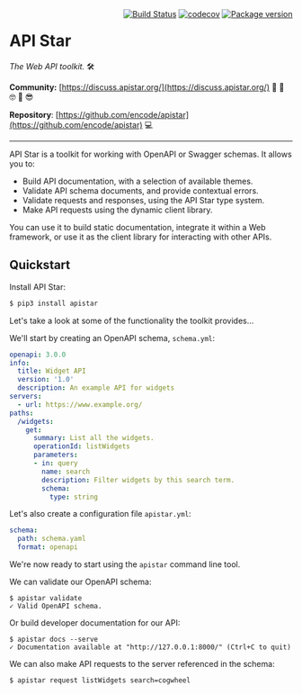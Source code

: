 <div style="float: right">
    <a href="https://travis-ci.org/encode/apistar"><img style="border: none; background-color: transparent; margin: 0" alt="Build Status" src="https://travis-ci.org/encode/apistar.svg?branch=master"></a>
    <a href="https://codecov.io/gh/encode/apistar"><img style="border: none; background-color: transparent; margin: 0" alt="codecov" src="https://codecov.io/gh/encode/apistar/branch/master/graph/badge.svg"></a>
    <a href="https://pypi.python.org/pypi/apistar"><img style="border: none; background-color: transparent; margin: 0" alt="Package version" src="https://badge.fury.io/py/apistar.svg"></a>
</div>

# API Star

*The Web API toolkit.* 🛠

**Community:** [https://discuss.apistar.org/](https://discuss.apistar.org/) 🤔 💭 🤓 💬 😎

**Repository**: [https://github.com/encode/apistar](https://github.com/encode/apistar) 💻

---

API Star is a toolkit for working with OpenAPI or Swagger schemas. It allows you to:

* Build API documentation, with a selection of available themes.
* Validate API schema documents, and provide contextual errors.
* Validate requests and responses, using the API Star type system.
* Make API requests using the dynamic client library.

You can use it to build static documentation, integrate it within a Web framework,
or use it as the client library for interacting with other APIs.

## Quickstart

Install API Star:

```bash
$ pip3 install apistar
```

Let's take a look at some of the functionality the toolkit provides...

We'll start by creating an OpenAPI schema, `schema.yml`:

```yaml
openapi: 3.0.0
info:
  title: Widget API
  version: '1.0'
  description: An example API for widgets
servers:
  - url: https://www.example.org/
paths:
  /widgets:
    get:
      summary: List all the widgets.
      operationId: listWidgets
      parameters:
      - in: query
        name: search
        description: Filter widgets by this search term.
        schema:
          type: string
```

Let's also create a configuration file `apistar.yml`:

```yaml
schema:
  path: schema.yaml
  format: openapi
```

We're now ready to start using the `apistar` command line tool.

We can validate our OpenAPI schema:

```
$ apistar validate
✓ Valid OpenAPI schema.
```

Or build developer documentation for our API:

```
$ apistar docs --serve
✓ Documentation available at "http://127.0.0.1:8000/" (Ctrl+C to quit)
```

We can also make API requests to the server referenced in the schema:

```
$ apistar request listWidgets search=cogwheel
```
